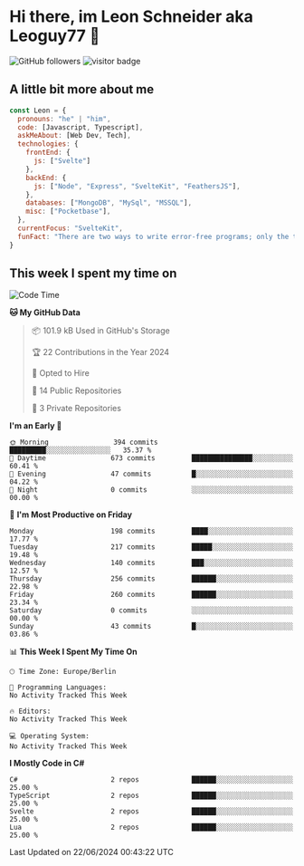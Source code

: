 # Hi there, im Leon Schneider aka Leoguy77 👋

![GitHub followers](https://img.shields.io/github/followers/leoguy77.svg?style=social&label=Followers) ![visitor badge](https://vbr.nathanchung.dev/badge?page_id=Leoguy77)

## A little bit more about me

```javascript
const Leon = {
  pronouns: "he" | "him",
  code: [Javascript, Typescript],
  askMeAbout: [Web Dev, Tech],
  technologies: {
    frontEnd: {
      js: ["Svelte"]
    },
    backEnd: {
      js: ["Node", "Express", "SvelteKit", "FeathersJS"],
    },
    databases: ["MongoDB", "MySql", "MSSQL"],
    misc: ["Pocketbase"],
  },
  currentFocus: "SvelteKit",
  funFact: "There are two ways to write error-free programs; only the third one works"
}
```

## This week I spent my time on

<!--START_SECTION:waka-->
![Code Time](http://img.shields.io/badge/Code%20Time-134%20hrs%2048%20mins-blue)

**🐱 My GitHub Data** 

> 📦 101.9 kB Used in GitHub's Storage 
 > 
> 🏆 22 Contributions in the Year 2024
 > 
> 💼 Opted to Hire
 > 
> 📜 14 Public Repositories 
 > 
> 🔑 3 Private Repositories 
 > 
**I'm an Early 🐤** 

```text
🌞 Morning                394 commits         █████████░░░░░░░░░░░░░░░░   35.37 % 
🌆 Daytime                673 commits         ███████████████░░░░░░░░░░   60.41 % 
🌃 Evening                47 commits          █░░░░░░░░░░░░░░░░░░░░░░░░   04.22 % 
🌙 Night                  0 commits           ░░░░░░░░░░░░░░░░░░░░░░░░░   00.00 % 
```
📅 **I'm Most Productive on Friday** 

```text
Monday                   198 commits         ████░░░░░░░░░░░░░░░░░░░░░   17.77 % 
Tuesday                  217 commits         █████░░░░░░░░░░░░░░░░░░░░   19.48 % 
Wednesday                140 commits         ███░░░░░░░░░░░░░░░░░░░░░░   12.57 % 
Thursday                 256 commits         ██████░░░░░░░░░░░░░░░░░░░   22.98 % 
Friday                   260 commits         ██████░░░░░░░░░░░░░░░░░░░   23.34 % 
Saturday                 0 commits           ░░░░░░░░░░░░░░░░░░░░░░░░░   00.00 % 
Sunday                   43 commits          █░░░░░░░░░░░░░░░░░░░░░░░░   03.86 % 
```


📊 **This Week I Spent My Time On** 

```text
🕑︎ Time Zone: Europe/Berlin

💬 Programming Languages: 
No Activity Tracked This Week

🔥 Editors: 
No Activity Tracked This Week

💻 Operating System: 
No Activity Tracked This Week
```

**I Mostly Code in C#** 

```text
C#                       2 repos             ██████░░░░░░░░░░░░░░░░░░░   25.00 % 
TypeScript               2 repos             ██████░░░░░░░░░░░░░░░░░░░   25.00 % 
Svelte                   2 repos             ██████░░░░░░░░░░░░░░░░░░░   25.00 % 
Lua                      2 repos             ██████░░░░░░░░░░░░░░░░░░░   25.00 % 
```




 Last Updated on 22/06/2024 00:43:22 UTC
<!--END_SECTION:waka-->
